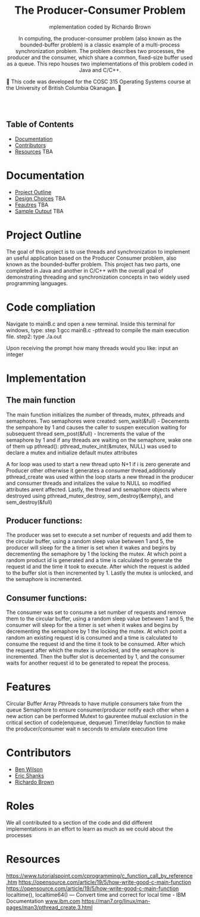 <h1 align="center">
  The Producer-Consumer Problem
</h1>
<p align="center">
  mplementation coded by Richardo Brown
</p>

<p align="center">
In computing, the producer-consumer problem (also known as the bounded-buffer problem) is a classic example of a multi-process synchronization problem. The problem describes two processes, the producer and the consumer, which share a common, fixed-size buffer used as a queue. This repo houses two implementations of this problem coded in Java and C/C++.
  
</p> 

<p align="left">
  🚧
 This code was developed for the COSC 315 Operating Systems course at the University of British Columbia Okanagan.
  🚧
</p>

<br><br>

## Table of Contents

- [Documentation](#documentation)
- [Contributors](#contributors)
- [Resources](#resources) TBA



# Documentation
 - [Project Outline](#project-outline)
 - [Design Choices](#design-choices) TBA
 - [Feautres](#features) TBA
 - [Sample Output](/sampleoutputs.txt) TBA
 
 
# Project Outline

The goal of this project is to use threads and synchronization to implement an
useful application based on the Producer Consumer problem, also known as the bounded-buffer problem.
This project has two parts, one completed in Java and another in C/C++
with the overall goal of demonstrating threading and synchronization
concepts in two widely used programming languages.

# Code compliation
Navigate to mainB.c and open a new terminal. Inside this terminal for windows, type:
step 1:gcc mainB.c -pthread to compile the main execution file.
step2: type ./a.out

Upon receiving the prompt how many threads would you like: 
input an integer

# Implementation
## The main function
The main function initializes the number of threads, mutex, pthreads and semaphores.
Two semaphores were created:
  sem_wait(&full) - Decements the sempahore by 1 and causes the caller to suspen execution waiting for subsequent thread
  sem_post(&full) - Increments the value of the semaphore by 1 and if any threads are waiting on the semaphore, wake one of them up
pthread(): 
  pthread_mutex_init(&mutex, NULL) was used to declare a mutex and initialize default mutex attributes 

A for loop was used to start a new thread upto N+1 if i is zero generate and Producer other otherwise it generates a consumer thread,additionaly pthread_create was used within the loop starts a new thread in the producer and consumer threads and initalizes the value to NULL so modified attributes arent affected.
Lastly, the thread and semaphore objects where destroyed using pthread_mutex_destroy, sem_destroy(&empty), and sem_destroy(&full)
 
## Producer functions:
The producer was set to execute a set number of requests and add them to the circular buffer, using a random sleep value betwwen 1 and 5, the producer will sleep for the a timer is set when it wakes and begins by decrementing the semaphore by 1 the locking the mutex. At which point a random product id is generated and a time is calculated to generate the request id and the time it took to execute. After which the request is added to the buffer slot is then incremented by 1. Lastly the mutex is unlocked, and the semaphore is incremented.

 
## Consumer functions: 
The consumer was set to consume a set number of requests and remove them to the circular buffer, using a random sleep value betwwen 1 and 5, the consumer will sleep for the a timer is set when it wakes and begins by decrementing the semaphore by 1 the locking the mutex. At which point a random an existing request id is consumed and a time is calculated to consume the request id and the time it took to be consumed. After which the request after which the mutex is unlocked, and the semaphore is incremented. Then the buffer slot is decemented by 1, and the consumer waits for another request id to be generated to repeat the process.


# Features

Circular Buffer Array
Pthreads to have mutiple consumers take from the queue
Semaphore to ensure consumer/producer notify each other when a new action can be performed
Mutext to gaurentee mutual exclusion in the critical section of code(enqueue, dequeue)
Timer/delay function to make the producer/consumer wait n seconds to emulate execution time
 
# Contributors
 - [Ben Wilson](https://github.com/benmwilson)
 - [Eric Shanks](https://github.com/EricShanks68)
 - [Richardo Brown](https://github.com/Buttertoastt)
# Roles

We all contributed to a section of the code and did different implementations in an effort to learn as much as we could about the processes

# Resources
https://www.tutorialspoint.com/cprogramming/c_function_call_by_reference.htm
https://opensource.com/article/19/5/how-write-good-c-main-function
https://opensource.com/article/19/5/how-write-good-c-main-function
localtime(), localtime64() — Convert time and correct for local time - IBM Documentation
www.ibm.com
https://man7.org/linux/man-pages/man3/pthread_create.3.html

